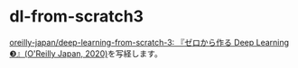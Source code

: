 # dl-from-scratch3

[oreilly-japan/deep-learning-from-scratch-3: 『ゼロから作る Deep Learning ❸』(O'Reilly Japan, 2020)](https://github.com/oreilly-japan/deep-learning-from-scratch-3)を写経します。
